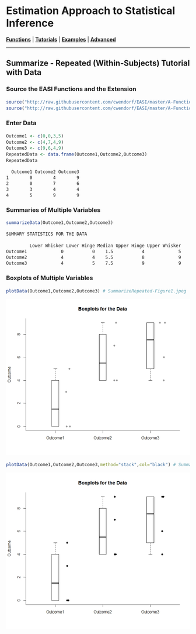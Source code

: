 # Estimation Approach to Statistical Inference

[**Functions**](../../A-Functions) | 
[**Tutorials**](../../B-Tutorials) | 
[**Examples**](../../C-Examples) | 
[**Advanced**](../../D-Advanced)

---

## Summarize - Repeated (Within-Subjects) Tutorial with Data

### Source the EASI Functions and the Extension

```r
source("http://raw.githubusercontent.com/cwendorf/EASI/master/A-Functions/ALL-EASI-FUNCTIONS.R")
source("http://raw.githubusercontent.com/cwendorf/EASI/master/A-Functions/summarizeExtension.R")
```

### Enter Data

```r
Outcome1 <- c(0,0,3,5)
Outcome2 <- c(4,7,4,9)
Outcome3 <- c(9,6,4,9)
RepeatedData <- data.frame(Outcome1,Outcome2,Outcome3)
RepeatedData
```
```
  Outcome1 Outcome2 Outcome3
1        0        4        9
2        0        7        6
3        3        4        4
4        5        9        9
```

### Summaries of Multiple Variables

```r
summarizeData(Outcome1,Outcome2,Outcome3)
```
```
SUMMARY STATISTICS FOR THE DATA

         Lower Whisker Lower Hinge Median Upper Hinge Upper Whisker
Outcome1             0           0    1.5           4             5
Outcome2             4           4    5.5           8             9
Outcome3             4           5    7.5           9             9
```

### Boxplots of Multiple Variables

```r
plotData(Outcome1,Outcome2,Outcome3) # SummarizeRepeated-Figure1.jpeg
```
<kbd><img src="SummarizeRepeated-Figure1.jpeg"></kbd>
```r
plotData(Outcome1,Outcome2,Outcome3,method="stack",col="black") # SummarizeRepeated-Figure2.jpeg
```
<kbd><img src="SummarizeRepeated-Figure2.jpeg"></kbd>
